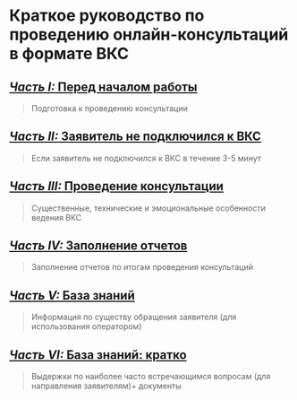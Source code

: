 # Краткое руководство по проведению онлайн-консультаций в формате ВКС
## [*Часть I:* Перед началом работы](Универсальные/Перед%20началом%20работы.md)
> Подготовка к проведению консультации
## [*Часть II:* Заявитель не подключился к ВКС](Универсальные/Заявитель%20не%20подключился%20к%20ВКС.md)
> Если заявитель не подключился к ВКС в течение 3-5 минут
## [*Часть III:* Проведение консультации](Универсальные/Проведение%20консультации.md)
> Существенные, технические и эмоциональные особенности ведения ВКС
## [*Часть IV:* Заполнение отчетов](Универсальные/Заполнение%20отчетов.md)
> Заполнение отчетов по итогам проведения консультаций
## [*Часть V:* База знаний](Предметные/Предметные.md)
> Информация по существу обращения заявителя (для использования оператором)
## [*Часть VI:* База знаний: кратко](Предметные/База%20знаний:%20кратко.md)
> Выдержки по наиболее часто встречающимся вопросам (для направления заявителям)+ документы
